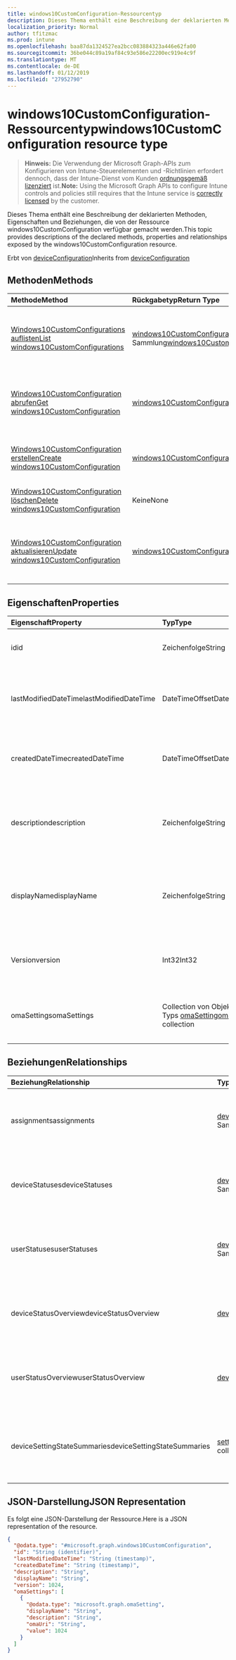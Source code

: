 ```yaml
---
title: windows10CustomConfiguration-Ressourcentyp
description: Dieses Thema enthält eine Beschreibung der deklarierten Methoden, Eigenschaften und Beziehungen, die von der Ressource windows10CustomConfiguration verfügbar gemacht werden.
localization_priority: Normal
author: tfitzmac
ms.prod: intune
ms.openlocfilehash: baa87da1324527ea2bcc083884323a446e62fa00
ms.sourcegitcommit: 36be044c89a19af84c93e586e22200ec919e4c9f
ms.translationtype: MT
ms.contentlocale: de-DE
ms.lasthandoff: 01/12/2019
ms.locfileid: "27952790"
---
```

# <a name="windows10customconfiguration-resource-type"></a><span data-ttu-id="7c2e3-103">windows10CustomConfiguration-Ressourcentyp</span><span class="sxs-lookup"><span data-stu-id="7c2e3-103">windows10CustomConfiguration resource type</span></span>

> <span data-ttu-id="7c2e3-104">**Hinweis:** Die Verwendung der Microsoft Graph-APIs zum Konfigurieren von Intune-Steuerelementen und -Richtlinien erfordert dennoch, dass der Intune-Dienst vom Kunden [ordnungsgemäß lizenziert](https://go.microsoft.com/fwlink/?linkid=839381) ist.</span><span class="sxs-lookup"><span data-stu-id="7c2e3-104">**Note:** Using the Microsoft Graph APIs to configure Intune controls and policies still requires that the Intune service is [correctly licensed](https://go.microsoft.com/fwlink/?linkid=839381) by the customer.</span></span>

<span data-ttu-id="7c2e3-105">Dieses Thema enthält eine Beschreibung der deklarierten Methoden, Eigenschaften und Beziehungen, die von der Ressource windows10CustomConfiguration verfügbar gemacht werden.</span><span class="sxs-lookup"><span data-stu-id="7c2e3-105">This topic provides descriptions of the declared methods, properties and relationships exposed by the windows10CustomConfiguration resource.</span></span>

<span data-ttu-id="7c2e3-106">Erbt von [deviceConfiguration](../resources/intune-deviceconfig-deviceconfiguration.md)</span><span class="sxs-lookup"><span data-stu-id="7c2e3-106">Inherits from [deviceConfiguration](../resources/intune-deviceconfig-deviceconfiguration.md)</span></span>

## <a name="methods"></a><span data-ttu-id="7c2e3-107">Methoden</span><span class="sxs-lookup"><span data-stu-id="7c2e3-107">Methods</span></span>
|<span data-ttu-id="7c2e3-108">Methode</span><span class="sxs-lookup"><span data-stu-id="7c2e3-108">Method</span></span>|<span data-ttu-id="7c2e3-109">Rückgabetyp</span><span class="sxs-lookup"><span data-stu-id="7c2e3-109">Return Type</span></span>|<span data-ttu-id="7c2e3-110">Beschreibung</span><span class="sxs-lookup"><span data-stu-id="7c2e3-110">Description</span></span>|
|:---|:---|:---|
|[<span data-ttu-id="7c2e3-111">Windows10CustomConfigurations auflisten</span><span class="sxs-lookup"><span data-stu-id="7c2e3-111">List windows10CustomConfigurations</span></span>](../api/intune-deviceconfig-windows10customconfiguration-list.md)|<span data-ttu-id="7c2e3-112">[windows10CustomConfiguration](../resources/intune-deviceconfig-windows10customconfiguration.md)-Sammlung</span><span class="sxs-lookup"><span data-stu-id="7c2e3-112">[windows10CustomConfiguration](../resources/intune-deviceconfig-windows10customconfiguration.md) collection</span></span>|<span data-ttu-id="7c2e3-113">Auflisten von Eigenschaften und Beziehungen der [windows10CustomConfiguration](../resources/intune-deviceconfig-windows10customconfiguration.md)-Objekte.</span><span class="sxs-lookup"><span data-stu-id="7c2e3-113">List properties and relationships of the [windows10CustomConfiguration](../resources/intune-deviceconfig-windows10customconfiguration.md) objects.</span></span>|
|[<span data-ttu-id="7c2e3-114">Windows10CustomConfiguration abrufen</span><span class="sxs-lookup"><span data-stu-id="7c2e3-114">Get windows10CustomConfiguration</span></span>](../api/intune-deviceconfig-windows10customconfiguration-get.md)|[<span data-ttu-id="7c2e3-115">windows10CustomConfiguration</span><span class="sxs-lookup"><span data-stu-id="7c2e3-115">windows10CustomConfiguration</span></span>](../resources/intune-deviceconfig-windows10customconfiguration.md)|<span data-ttu-id="7c2e3-116">Lesen von Eigenschaften und Beziehungen des [windows10CustomConfiguration](../resources/intune-deviceconfig-windows10customconfiguration.md)-Objekts.</span><span class="sxs-lookup"><span data-stu-id="7c2e3-116">Read properties and relationships of the [windows10CustomConfiguration](../resources/intune-deviceconfig-windows10customconfiguration.md) object.</span></span>|
|[<span data-ttu-id="7c2e3-117">Windows10CustomConfiguration erstellen</span><span class="sxs-lookup"><span data-stu-id="7c2e3-117">Create windows10CustomConfiguration</span></span>](../api/intune-deviceconfig-windows10customconfiguration-create.md)|[<span data-ttu-id="7c2e3-118">windows10CustomConfiguration</span><span class="sxs-lookup"><span data-stu-id="7c2e3-118">windows10CustomConfiguration</span></span>](../resources/intune-deviceconfig-windows10customconfiguration.md)|<span data-ttu-id="7c2e3-119">Erstellen eines neuen [windows10CustomConfiguration](../resources/intune-deviceconfig-windows10customconfiguration.md)-Objekts.</span><span class="sxs-lookup"><span data-stu-id="7c2e3-119">Create a new [windows10CustomConfiguration](../resources/intune-deviceconfig-windows10customconfiguration.md) object.</span></span>|
|[<span data-ttu-id="7c2e3-120">Windows10CustomConfiguration löschen</span><span class="sxs-lookup"><span data-stu-id="7c2e3-120">Delete windows10CustomConfiguration</span></span>](../api/intune-deviceconfig-windows10customconfiguration-delete.md)|<span data-ttu-id="7c2e3-121">Keine</span><span class="sxs-lookup"><span data-stu-id="7c2e3-121">None</span></span>|<span data-ttu-id="7c2e3-122">Löscht ein [windows10CustomConfiguration](../resources/intune-deviceconfig-windows10customconfiguration.md)-Objekt.</span><span class="sxs-lookup"><span data-stu-id="7c2e3-122">Deletes a [windows10CustomConfiguration](../resources/intune-deviceconfig-windows10customconfiguration.md).</span></span>|
|[<span data-ttu-id="7c2e3-123">Windows10CustomConfiguration aktualisieren</span><span class="sxs-lookup"><span data-stu-id="7c2e3-123">Update windows10CustomConfiguration</span></span>](../api/intune-deviceconfig-windows10customconfiguration-update.md)|[<span data-ttu-id="7c2e3-124">windows10CustomConfiguration</span><span class="sxs-lookup"><span data-stu-id="7c2e3-124">windows10CustomConfiguration</span></span>](../resources/intune-deviceconfig-windows10customconfiguration.md)|<span data-ttu-id="7c2e3-125">Aktualisieren der Eigenschaften eines [windows10CustomConfiguration](../resources/intune-deviceconfig-windows10customconfiguration.md)-Objekts.</span><span class="sxs-lookup"><span data-stu-id="7c2e3-125">Update the properties of a [windows10CustomConfiguration](../resources/intune-deviceconfig-windows10customconfiguration.md) object.</span></span>|

## <a name="properties"></a><span data-ttu-id="7c2e3-126">Eigenschaften</span><span class="sxs-lookup"><span data-stu-id="7c2e3-126">Properties</span></span>
|<span data-ttu-id="7c2e3-127">Eigenschaft</span><span class="sxs-lookup"><span data-stu-id="7c2e3-127">Property</span></span>|<span data-ttu-id="7c2e3-128">Typ</span><span class="sxs-lookup"><span data-stu-id="7c2e3-128">Type</span></span>|<span data-ttu-id="7c2e3-129">Beschreibung</span><span class="sxs-lookup"><span data-stu-id="7c2e3-129">Description</span></span>|
|:---|:---|:---|
|<span data-ttu-id="7c2e3-130">id</span><span class="sxs-lookup"><span data-stu-id="7c2e3-130">id</span></span>|<span data-ttu-id="7c2e3-131">Zeichenfolge</span><span class="sxs-lookup"><span data-stu-id="7c2e3-131">String</span></span>|<span data-ttu-id="7c2e3-132">Schlüssel der Entität</span><span class="sxs-lookup"><span data-stu-id="7c2e3-132">Key of the entity.</span></span> <span data-ttu-id="7c2e3-133">Geerbt von [deviceConfiguration](../resources/intune-deviceconfig-deviceconfiguration.md).</span><span class="sxs-lookup"><span data-stu-id="7c2e3-133">Inherited from [deviceConfiguration](../resources/intune-deviceconfig-deviceconfiguration.md)</span></span>|
|<span data-ttu-id="7c2e3-134">lastModifiedDateTime</span><span class="sxs-lookup"><span data-stu-id="7c2e3-134">lastModifiedDateTime</span></span>|<span data-ttu-id="7c2e3-135">DateTimeOffset</span><span class="sxs-lookup"><span data-stu-id="7c2e3-135">DateTimeOffset</span></span>|<span data-ttu-id="7c2e3-136">Datum und Uhrzeit der letzten Änderung des Objekts.</span><span class="sxs-lookup"><span data-stu-id="7c2e3-136">DateTime the object was last modified.</span></span> <span data-ttu-id="7c2e3-137">Geerbt von [deviceConfiguration](../resources/intune-deviceconfig-deviceconfiguration.md).</span><span class="sxs-lookup"><span data-stu-id="7c2e3-137">Inherited from [deviceConfiguration](../resources/intune-deviceconfig-deviceconfiguration.md)</span></span>|
|<span data-ttu-id="7c2e3-138">createdDateTime</span><span class="sxs-lookup"><span data-stu-id="7c2e3-138">createdDateTime</span></span>|<span data-ttu-id="7c2e3-139">DateTimeOffset</span><span class="sxs-lookup"><span data-stu-id="7c2e3-139">DateTimeOffset</span></span>|<span data-ttu-id="7c2e3-140">Datum und Uhrzeit der Erstellung des Objekts.</span><span class="sxs-lookup"><span data-stu-id="7c2e3-140">DateTime the object was created.</span></span> <span data-ttu-id="7c2e3-141">Geerbt von [deviceConfiguration](../resources/intune-deviceconfig-deviceconfiguration.md).</span><span class="sxs-lookup"><span data-stu-id="7c2e3-141">Inherited from [deviceConfiguration](../resources/intune-deviceconfig-deviceconfiguration.md)</span></span>|
|<span data-ttu-id="7c2e3-142">description</span><span class="sxs-lookup"><span data-stu-id="7c2e3-142">description</span></span>|<span data-ttu-id="7c2e3-143">Zeichenfolge</span><span class="sxs-lookup"><span data-stu-id="7c2e3-143">String</span></span>|<span data-ttu-id="7c2e3-144">Beschreibung der Gerätekonfiguration (vom Administrator festgelegt).</span><span class="sxs-lookup"><span data-stu-id="7c2e3-144">Admin provided description of the Device Configuration.</span></span> <span data-ttu-id="7c2e3-145">Geerbt von [deviceConfiguration](../resources/intune-deviceconfig-deviceconfiguration.md).</span><span class="sxs-lookup"><span data-stu-id="7c2e3-145">Inherited from [deviceConfiguration](../resources/intune-deviceconfig-deviceconfiguration.md)</span></span>|
|<span data-ttu-id="7c2e3-146">displayName</span><span class="sxs-lookup"><span data-stu-id="7c2e3-146">displayName</span></span>|<span data-ttu-id="7c2e3-147">Zeichenfolge</span><span class="sxs-lookup"><span data-stu-id="7c2e3-147">String</span></span>|<span data-ttu-id="7c2e3-148">Name der Gerätekonfiguration (vom Administrator festgelegt).</span><span class="sxs-lookup"><span data-stu-id="7c2e3-148">Admin provided name of the device configuration.</span></span> <span data-ttu-id="7c2e3-149">Geerbt von [deviceConfiguration](../resources/intune-deviceconfig-deviceconfiguration.md).</span><span class="sxs-lookup"><span data-stu-id="7c2e3-149">Inherited from [deviceConfiguration](../resources/intune-deviceconfig-deviceconfiguration.md)</span></span>|
|<span data-ttu-id="7c2e3-150">Version</span><span class="sxs-lookup"><span data-stu-id="7c2e3-150">version</span></span>|<span data-ttu-id="7c2e3-151">Int32</span><span class="sxs-lookup"><span data-stu-id="7c2e3-151">Int32</span></span>|<span data-ttu-id="7c2e3-152">Version der Gerätekonfiguration.</span><span class="sxs-lookup"><span data-stu-id="7c2e3-152">Version of the device configuration.</span></span> <span data-ttu-id="7c2e3-153">Geerbt von [deviceConfiguration](../resources/intune-deviceconfig-deviceconfiguration.md).</span><span class="sxs-lookup"><span data-stu-id="7c2e3-153">Inherited from [deviceConfiguration](../resources/intune-deviceconfig-deviceconfiguration.md)</span></span>|
|<span data-ttu-id="7c2e3-154">omaSettings</span><span class="sxs-lookup"><span data-stu-id="7c2e3-154">omaSettings</span></span>|<span data-ttu-id="7c2e3-155">Collection von Objekten des Typs [omaSetting](../resources/intune-deviceconfig-omasetting.md)</span><span class="sxs-lookup"><span data-stu-id="7c2e3-155">[omaSetting](../resources/intune-deviceconfig-omasetting.md) collection</span></span>|<span data-ttu-id="7c2e3-156">OMA-Einstellungen.</span><span class="sxs-lookup"><span data-stu-id="7c2e3-156">OMA settings.</span></span> <span data-ttu-id="7c2e3-157">Diese Sammlung kann bis zu 1000 Elemente enthalten.</span><span class="sxs-lookup"><span data-stu-id="7c2e3-157">This collection can contain a maximum of 1000 elements.</span></span>|

## <a name="relationships"></a><span data-ttu-id="7c2e3-158">Beziehungen</span><span class="sxs-lookup"><span data-stu-id="7c2e3-158">Relationships</span></span>
|<span data-ttu-id="7c2e3-159">Beziehung</span><span class="sxs-lookup"><span data-stu-id="7c2e3-159">Relationship</span></span>|<span data-ttu-id="7c2e3-160">Typ</span><span class="sxs-lookup"><span data-stu-id="7c2e3-160">Type</span></span>|<span data-ttu-id="7c2e3-161">Beschreibung</span><span class="sxs-lookup"><span data-stu-id="7c2e3-161">Description</span></span>|
|:---|:---|:---|
|<span data-ttu-id="7c2e3-162">assignments</span><span class="sxs-lookup"><span data-stu-id="7c2e3-162">assignments</span></span>|<span data-ttu-id="7c2e3-163">[deviceConfigurationAssignment](../resources/intune-deviceconfig-deviceconfigurationassignment.md)-Sammlung</span><span class="sxs-lookup"><span data-stu-id="7c2e3-163">[deviceConfigurationAssignment](../resources/intune-deviceconfig-deviceconfigurationassignment.md) collection</span></span>|<span data-ttu-id="7c2e3-164">Liste der Zuweisungen für das Gerätekonfigurationsprofil.</span><span class="sxs-lookup"><span data-stu-id="7c2e3-164">The list of assignments for the device configuration profile.</span></span> <span data-ttu-id="7c2e3-165">Geerbt von [deviceConfiguration](../resources/intune-deviceconfig-deviceconfiguration.md).</span><span class="sxs-lookup"><span data-stu-id="7c2e3-165">Inherited from [deviceConfiguration](../resources/intune-deviceconfig-deviceconfiguration.md)</span></span>|
|<span data-ttu-id="7c2e3-166">deviceStatuses</span><span class="sxs-lookup"><span data-stu-id="7c2e3-166">deviceStatuses</span></span>|<span data-ttu-id="7c2e3-167">[deviceConfigurationDeviceStatus](../resources/intune-deviceconfig-deviceconfigurationdevicestatus.md)-Sammlung</span><span class="sxs-lookup"><span data-stu-id="7c2e3-167">[deviceConfigurationDeviceStatus](../resources/intune-deviceconfig-deviceconfigurationdevicestatus.md) collection</span></span>|<span data-ttu-id="7c2e3-168">Installationsstatus der Gerätekonfiguration nach Gerät.</span><span class="sxs-lookup"><span data-stu-id="7c2e3-168">Device configuration installation status by device.</span></span> <span data-ttu-id="7c2e3-169">Geerbt von [deviceConfiguration](../resources/intune-deviceconfig-deviceconfiguration.md).</span><span class="sxs-lookup"><span data-stu-id="7c2e3-169">Inherited from [deviceConfiguration](../resources/intune-deviceconfig-deviceconfiguration.md)</span></span>|
|<span data-ttu-id="7c2e3-170">userStatuses</span><span class="sxs-lookup"><span data-stu-id="7c2e3-170">userStatuses</span></span>|<span data-ttu-id="7c2e3-171">[deviceConfigurationUserStatus](../resources/intune-deviceconfig-deviceconfigurationuserstatus.md)-Sammlung</span><span class="sxs-lookup"><span data-stu-id="7c2e3-171">[deviceConfigurationUserStatus](../resources/intune-deviceconfig-deviceconfigurationuserstatus.md) collection</span></span>|<span data-ttu-id="7c2e3-172">Gerät Konfiguration Installationsstatus durch Benutzer.</span><span class="sxs-lookup"><span data-stu-id="7c2e3-172">Device configuration installation status by user.</span></span> <span data-ttu-id="7c2e3-173">Geerbt von [deviceConfiguration](../resources/intune-deviceconfig-deviceconfiguration.md).</span><span class="sxs-lookup"><span data-stu-id="7c2e3-173">Inherited from [deviceConfiguration](../resources/intune-deviceconfig-deviceconfiguration.md)</span></span>|
|<span data-ttu-id="7c2e3-174">deviceStatusOverview</span><span class="sxs-lookup"><span data-stu-id="7c2e3-174">deviceStatusOverview</span></span>|[<span data-ttu-id="7c2e3-175">deviceConfigurationDeviceOverview</span><span class="sxs-lookup"><span data-stu-id="7c2e3-175">deviceConfigurationDeviceOverview</span></span>](../resources/intune-deviceconfig-deviceconfigurationdeviceoverview.md)|<span data-ttu-id="7c2e3-176">Übersicht über den Status der Gerätekonfiguration nach Gerät. Geerbt von [deviceConfiguration](../resources/intune-deviceconfig-deviceconfiguration.md).</span><span class="sxs-lookup"><span data-stu-id="7c2e3-176">Device Configuration devices status overview Inherited from [deviceConfiguration](../resources/intune-deviceconfig-deviceconfiguration.md)</span></span>|
|<span data-ttu-id="7c2e3-177">userStatusOverview</span><span class="sxs-lookup"><span data-stu-id="7c2e3-177">userStatusOverview</span></span>|[<span data-ttu-id="7c2e3-178">deviceConfigurationUserOverview</span><span class="sxs-lookup"><span data-stu-id="7c2e3-178">deviceConfigurationUserOverview</span></span>](../resources/intune-deviceconfig-deviceconfigurationuseroverview.md)|<span data-ttu-id="7c2e3-179">Übersicht über den Status der Gerätekonfiguration nach Benutzer. Geerbt von [deviceConfiguration](../resources/intune-deviceconfig-deviceconfiguration.md).</span><span class="sxs-lookup"><span data-stu-id="7c2e3-179">Device Configuration users status overview Inherited from [deviceConfiguration](../resources/intune-deviceconfig-deviceconfiguration.md)</span></span>|
|<span data-ttu-id="7c2e3-180">deviceSettingStateSummaries</span><span class="sxs-lookup"><span data-stu-id="7c2e3-180">deviceSettingStateSummaries</span></span>|<span data-ttu-id="7c2e3-181"> [settingStateDeviceSummary](../resources/intune-deviceconfig-settingstatedevicesummary.md)-Sammlung</span><span class="sxs-lookup"><span data-stu-id="7c2e3-181">[settingStateDeviceSummary](../resources/intune-deviceconfig-settingstatedevicesummary.md) collection</span></span>|<span data-ttu-id="7c2e3-182">Übersicht über den Einstellungsstatus für die Gerätekonfiguration nach Gerät. Geerbt von [deviceConfiguration](../resources/intune-deviceconfig-deviceconfiguration.md)</span><span class="sxs-lookup"><span data-stu-id="7c2e3-182">Device Configuration Setting State Device Summary Inherited from [deviceConfiguration](../resources/intune-deviceconfig-deviceconfiguration.md)</span></span>|

## <a name="json-representation"></a><span data-ttu-id="7c2e3-183">JSON-Darstellung</span><span class="sxs-lookup"><span data-stu-id="7c2e3-183">JSON Representation</span></span>
<span data-ttu-id="7c2e3-184">Es folgt eine JSON-Darstellung der Ressource.</span><span class="sxs-lookup"><span data-stu-id="7c2e3-184">Here is a JSON representation of the resource.</span></span>
<!-- {
  "blockType": "resource",
  "keyProperty": "id",
  "@odata.type": "microsoft.graph.windows10CustomConfiguration"
}
-->
``` json
{
  "@odata.type": "#microsoft.graph.windows10CustomConfiguration",
  "id": "String (identifier)",
  "lastModifiedDateTime": "String (timestamp)",
  "createdDateTime": "String (timestamp)",
  "description": "String",
  "displayName": "String",
  "version": 1024,
  "omaSettings": [
    {
      "@odata.type": "microsoft.graph.omaSetting",
      "displayName": "String",
      "description": "String",
      "omaUri": "String",
      "value": 1024
    }
  ]
}
```



